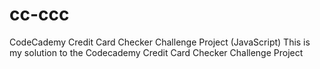 # cc-ccc
CodeCademy Credit Card Checker Challenge Project (JavaScript)
This is my solution to the Codecademy Credit Card Checker Challenge Project
